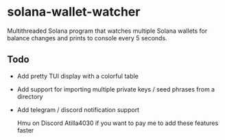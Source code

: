 # solana-wallet-watcher

Multithreaded Solana program that watches multiple Solana wallets for balance changes and prints to console every 5 seconds.

## Todo

- Add pretty TUI display with a colorful table
- Add support for importing multiple private keys / seed phrases from a directory
- Add telegram / discord notification support

  Hmu on Discord Atilla4030 if you want to pay me to add these features faster

